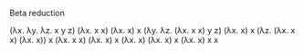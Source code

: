 Beta reduction

(λx. λy. λz. x y z) (λx. x x) (λx. x) x
(λy. λz. (λx. x x) y z) (λx. x) x
(λz. (λx. x x) (λx. x)) x
(λx. x x) (λx. x) x
(λx. x) (λx. x) x
(λx. x) x
x
